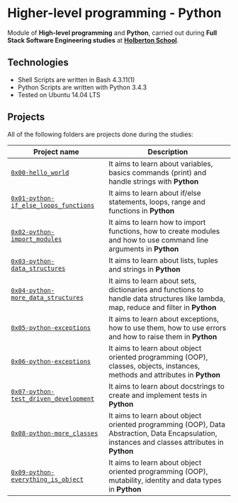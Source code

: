 # Higher-level programming - Python

Module of **High-level programming** and **Python**, carried out during **Full Stack Software Engineering studies** at **[Holberton School](https://www.holbertonschool.com/)**.

## Technologies

- Shell Scripts are written in Bash 4.3.11(1)
- Python Scripts are written with Python 3.4.3
- Tested on Ubuntu 14.04 LTS

## Projects

All of the following folders are projects done during the studies:

| Project name                                                                                                                                                   | Description                                                                                                                                    |
| -------------------------------------------------------------------------------------------------------------------------------------------------------------- | ---------------------------------------------------------------------------------------------------------------------------------------------- |
| [`0x00-hello_world`](https://github.com/21Insight/holbertonschool-higher_level_programming/tree/master/0x00-python-hello_world)                                | It aims to learn about variables, basics commands (print) and handle strings with **Python**                                                   |
| [`0x01-python-if_else_loops_functions`](https://github.com/21Insight/holbertonschool-low_level_programming/tree/master/0x01-variables_if_else_while)           | It aims to learn about if/else statements, loops, range and functions in **Python**                                                            |
| [`0x02-python-import_modules`](https://github.com/21Insight/holbertonschool-higher_level_programming/tree/master/0x02-python-import_modules)                   | It aims to learn how to import functions, how to create modules and how to use command line arguments in **Python**                            |
| [`0x03-python-data_structures`](https://github.com/21Insight/holbertonschool-higher_level_programming/tree/master/0x03-python-data_structures)                 | It aims to learn about lists, tuples and strings in **Python**                                                                                 |
| [`0x04-python-more_data_structures`](https://github.com/21Insight/holbertonschool-higher_level_programming/tree/master/0x04-python-more_data_structures)       | It aims to learn about sets, dictionaries and functions to handle data structures like lambda, map, reduce and filter in **Python**            |
| [`0x05-python-exceptions`](https://github.com/21Insight/holbertonschool-higher_level_programming/tree/master/0x05-python-exceptions)                           | It aims to learn about exceptions, how to use them, how to use errors and how to raise them in **Python**                                      |
| [`0x06-python-exceptions`](https://github.com/21Insight/holbertonschool-higher_level_programming/tree/master/0x06-python-classes)                              | It aims to learn about object oriented programming (OOP), classes, objects, instances, methods and attributes in **Python**                    |
| [`0x07-python-test_driven_development`](https://github.com/21Insight/holbertonschool-higher_level_programming/tree/master/0x07-python-test_driven_development) | It aims to learn about docstrings to create and implement tests in **Python**                                                                  |
| [`0x08-python-more_classes`](https://github.com/21Insight/holbertonschool-higher_level_programming/tree/master/0x08-python-more_classes)                       | It aims to learn about object oriented programming (OOP), Data Abstraction, Data Encapsulation, instances and classes attributes in **Python** |
| [`0x09-python-everything_is_object`](https://github.com/21Insight/holbertonschool-higher_level_programming/tree/master/0x09-python-everything_is_object)       | It aims to learn about object oriented programming (OOP), mutability, identity and data types in **Python**                                    |
